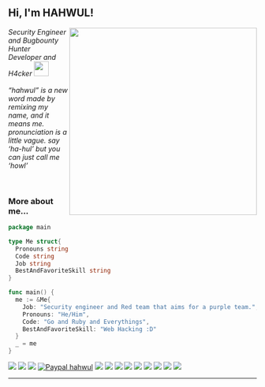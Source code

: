 <h2> Hi, I'm HAHWUL!</h2>
<img align='right' src="https://github-readme-stats.vercel.app/api?username=hahwul&show_icons=true&theme=radical" width="380">
<p><em>Security Engineer and Bugbounty Hunter <br>
  Developer and H4cker <img src="https://media.giphy.com/media/WUlplcMpOCEmTGBtBW/giphy.gif" width="30"><br><br>
  “hahwul” is a new word made by remixing my name, and it means me. pronunciation is a little vague. say ‘ha-hul’ but you can just call me ‘howl’
</em></p>

<br>

### More about me...
```go
package main

type Me struct{
  Pronouns string
  Code string
  Job string
  BestAndFavoriteSkill string
}

func main() {
  me := &Me{
    Job: "Security engineer and Red team that aims for a purple team.",
    Pronouns: "He/Him",
    Code: "Go and Ruby and Everythings",
    BestAndFavoriteSkill: "Web Hacking :D"
  }
  _ = me
}
```

[![](https://img.shields.io/twitter/follow/hahwul?color=white&logo=twitter&label=%40hahwul&style=flat)](https://twitter.com/hahwul)
![](https://img.shields.io/github/followers/hahwul?color=white&label=%40hahwul&logo=GitHub)
![](https://img.shields.io/github/stars/hahwul?color=white&logo=GitHub)
[![Paypal hahwul](https://img.shields.io/badge/support-$-ff69b4.svg?style=flat&color=white&logo=paypal)](https://paypal.me/hahwul)
![](https://img.shields.io/badge/-hackerone-black?logo=hackerone&color=gray)
![](https://img.shields.io/badge/-go-black?logo=go&color=gray)
![](https://img.shields.io/badge/-ruby-black?logo=ruby&color=gray)
![](https://img.shields.io/badge/-eilxir-black?logo=elixir&color=gray)
![](https://img.shields.io/badge/-swift-black?logo=swift&color=gray)
![](https://img.shields.io/badge/-vue-black?logo=Vue.js&color=gray)
![](https://img.shields.io/badge/-docker-black?logo=docker&color=gray)
![](https://img.shields.io/badge/-k8s-black?logo=kubernetes&color=gray)
![](https://img.shields.io/badge/-git-black?logo=git&color=gray)

---
